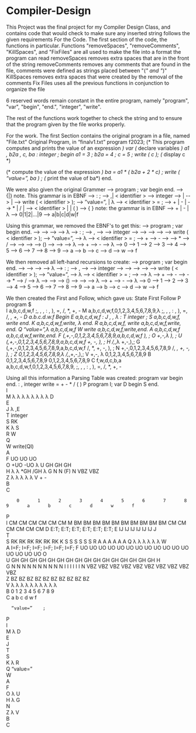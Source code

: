 # Compiler-Design

This Project was the final project for my Compiler Design Class, and contains code that would check to make sure any inserted string follows the given requirements
For the Code.
The first section of the code, the functions in particular.
Functions "removeSpaces", "removeComments", "KillSpaces", and "FixFiles" are all used to make the file into a format the program can read
removeSpaces removes extra spaces that are in the front of the string
removeComments removes any comments that are found in the file, comments were defined as strings placed between "(*" and "*)"
KillSpaces removes extra spaces that were created by the removal of the comments
Fix Files uses all the previous functions in conjunction to organize the file

6 reserved words remain constant in the entire program, namely "program", "var", "begin", "end.", "integer", "write".

The rest of the functions work together to check the string and to ensure that the program given by the file works properly.

For the work.
The first Section contains the original program in a file, named "File.txt"
Original Program, in “finalv1.txt”
           program  f2023;
            (* This program computes and prints the value
                  of an expression *)
           var
               (* declare variables *)
               a1 ,       b2a ,       c, ba    : integer ;
         begin
                  a1               = 3 ;
                  b2a =          4 ;
                  c           =  5    ;
            write ( c );  (* display c *)

(* compute the value of the expression *)
                 ba = a1 * ( b2a + 2 * c)          ;
                 write ( “value=”,          ba   ) ;  (* print the value of ba*)
           end.

We were also given the original Grammer
<prog>            	-->  program   <identifier>; var  <dec-list>  begin  <stat-list> end.
<identifier>     	--> <letter>{<letter>|<digit>}         note. This grammar is in EBNF
<dec-list>        -->  <dec> : <type> ;
<dec>             --> <identifier>,<dec>| < identifier >
<type>            --> integer 
<stat-list>       --> <stat> | <stat> <stat-list>
<stat>            --> <write> |  <assign>
<write>           --> write ( <str> < identifier > );
<str>             --> ”value=”, | λ 
<assign>          --> < identifier > = <expr>;
<expr>            --> <expr> + <term> | <expr> - <term> | <term>
<term>           	--> <term> * <factor> | <term> / <factor>| <factor>
<factor>          --> < identifier > | <number> | ( <expr> )
<number>         	--> <sign><digit>{ <digit> }        note: the grammar is in EBNF
<sign>            --> + | - | λ
<digit>           --> 0|1|2|…|9
<letter>          --> a|b|c|d|w|f

Using this grammar, we removed the EBNF's to get this:
<prog>            -->  program   <identifier>; var  <dec-list>  begin  <stat-list> end.
<identifier>     	--> <letter><identifier-redo>
<identifier-redo>	--> <letter><identifier-redo>
<identifier-redo>	--> <digit><identifier-redo>
<identifier-redo>	--> λ
<dec-list>        --> <dec> : <type> ;
<dec>             --> <identifier>,<dec>
<dec>             --> <identifier>
<type>            --> integer 
<stat-list>       --> <stat>
<stat-list>       --> <stat><stat-list>
<stat>            --> <write>
<stat>	          --> <assign>
<write>           --> write ( <str> < identifier > );
<str>             --> ”value=”, 
<str>             --> λ
<assign>          --> < identifier > = <expr>;
<expr>            --> <expr> + <term>
<expr>            --> <expr> - <term>
<expr>            --> <term>
<term>            --> <term> * <factor>
<term>	          --> <term> / <factor>
<term>	          --> <factor>
<factor>          --> <identifier >
<factor>          --> <number>
<factor>          --> (<expr>)
<number>         	--> <sign><digit><number-redo>
<number-redo>	    --> <digit><number-redo> 
<number-redo>	    --> λ
<sign>            --> +
<sign>            --> -
<sign>	          --> λ
<digit>           --> 0
<digit>	          --> 1
<digit>           --> 2
<digit>           --> 3
<digit>	          --> 4
<digit>	          --> 5
<digit>           --> 6
<digit>	          --> 7
<digit>	          --> 8
<digit>	          --> 9
<letter>          --> a
<letter>          --> b
<letter>          --> c
<letter>          --> d
<letter>          --> w
<letter>          --> f

We then removed all left-hand recursions to create: 
<prog>            -->  program   <identifier>; var  <dec-list>  begin  <stat-list> end.
<identifier>     	--> <letter><identifier-redo>
<identifier-redo>	--> <letter><identifier-redo>
<identifier-redo>	--> <digit><identifier-redo>
<identifier-redo>	--> λ
<dec-list>        --> <dec> : <type> ;
<dec>             --> <identifier>,<dec>
<dec>             --> <identifier>
<type>            --> integer 
<stat-list>       --> <stat>
<stat-list>       --> <stat><stat-list>
<stat>            --> <write>
<stat>	          --> <assign>
<write>           --> write ( <str> < identifier > );
<str>             --> ”value=”, 
<str>             --> λ
<assign>          --> < identifier > = <expr>;
<expr>            --> <term><expr-repeater>
<expr-repeater>   --> λ
<expr-repeater>   --> + <term><expr-repeater>
<expr-repeater>   --> - <term><expr-repeater>
<term>            --> <factor><term-repeater>
<term-repeater>   --> * <factor><term-repeater>
<term-repeater>	  --> / <factor><term-repeater>
<term-repeater>	  --> λ
<factor>          --> <identifier>
<factor>          --> <number>
<factor>          --> (<expr>)
<number>         	--> <sign><digit><number-redo>
<number-redo>	    --> <digit><number-redo> 
<number-redo>	    --> λ
<sign>            --> +
<sign>            --> -
<sign>	          --> λ
<digit>           --> 0
<digit>	          --> 1
<digit>           --> 2
<digit>           --> 3
<digit>	          --> 4
<digit>	          --> 5
<digit>           --> 6
<digit>	          --> 7
<digit>	          --> 8
<digit>	          --> 9
<letter>          --> a
<letter>          --> b
<letter>          --> c
<letter>          --> d
<letter>          --> w
<letter>          --> f

We then created the First and Follow, which gave us:
State	    First	                                                  Follow
P	      program	                                                    $  
I	     a,b,c,d,w,f	                                      ;, , , : , ), =, /, *, +, - 
M	  a,b,c,d,w,f,0,1,2,3,4,5,6,7,8,9,λ	                    ;, , , : , ), =, /, *, +, -
D	     a.b.c.d.w.f	                                              Begin
E	     a,b,c,d,w,f	                                                 :
J	       , , λ	                                                     :
T	      integer	                                                     ;
S	    a,b,c,d,w,f, write	                                          end.
K	    a,b,c,d,w,f,write, λ	                                        end.
R	    a,b,c,d,w,f, write	                                a,b,c,d,w,f,write, end.
Q	        “value=”,λ                                           	a,b,c,d,w,f
W	        write	                                           a,b,c,d,w,f,write,end.
A	      a,b,c,d,w,f	                                        a,b,c,d,w,f,write,end.
F	  (,+,-,0,1,2,3,4,5,6,7,8,9,a,b,c,d,w,f                            	), ;
O	          +,-,λ                                                    	), ;
U	   (,+,-,0,1,2,3,4,5,6,7,8,9,a,b,c,d,w,f                       	+, -, ), ;
H	          /,*,λ	                                                   +,-,),;
G	   (,+,-,0,1,2,3,4,5,6,7,8,9,a,b,c,d,w,f	                    /, *, +, -, ), ;
N	    +,-,0,1,2,3,4,5,6,7,8,9	                                  /, *, +, -, ), ;
Z    	  0,1,2,3,4,5,6,7,8,9,λ	                                     /,*,+,-,),;
V	         +,-, λ	                                              0,1,2,3,4,5,6,7,8,9
B	   0,1,2,3,4,5,6,7,8,9	                                      0,1,2,3,4,5,6,7,8,9
C	      f,w,d,c,b,a	                          a,b,c,d,w,f,0,1,2,3,4,5,6,7,8,9, ;, , , : , ), =, /, *, +, -


Using all this information a Parsing Table was created:
	program	                                var	                begin	                end.	                :	            ,	            integer	      write	      =      	+      	-	    *	      /	    (	    )
P	program I; var D begin S end.														
I															
M					                                                                                                λ            	λ			                                   λ	    λ      	λ	    λ	      λ		        λ
D															
E															
J					                                                                                                λ            	,E									
T							                                                                                                                         integer								
S								                                                                                                                                       RK							
K				                                                                              λ                                                          	 	   	S							
R								                                                                                                                                        W							
Q															
W								                                                                                                                                    write(QI)							
A															
F										                                                                                                                                                    UO	    UO			            UO	
O										                                                                                                                                                    +UO	    -UO				                  λ
U										                                                                                                                                                    GH	    GH	            		GH	
H										                                                                                                                                                    λ	        λ	    *GH	  /GH		        λ
G										                                                                                                                                                    N        	N			            (F)	
N										                                                                                                                                                    VBZ	     VBZ				
Z										                                                                                                                                                     λ	      λ    	λ	      λ		  λ
V										                                                                                                                                                      +      	-				
B															
C															

	    0	    1	    2	    3	    4    	5    	6    	7    	8    	9    	a    	b    	c    	d    	w    	f
P																
I											                                            CM	 CM	    CM	  CM	  CM	 CM
M	    BM	 BM	    BM	  BM	  BM	  BM	  BM	  BM	  BM	  BM	  CM	 CM 	  CM	  CM	  CM	 CM
D											                                            E:T; E:T;	  E:T;	E:T;	E:T; E:T;
E											                                            IJ	 IJ	     IJ	   IJ	   IJ	  IJ
J																
T																
S											                                            RK	 RK	     RK	   RK	   RK	  RK
K											                                            S	   S	     S   	 S	   S	  S
R											                                            A	   A	     A	   A	   A	  A
Q											                                            λ	   λ	     λ	   λ	   λ	  λ
W																
A											                                           I=F;	I=F;	  I=F;	I=F;	I=F;	I=F;
F 	UO	 UO	     UO	   UO	   UO	    UO	 UO	   UO	    UO	  UO	  UO	UO	     UO	   UO	   UO	   UO
O																
U	  GH	 GH	     GH	   GH	   GH	    GH	 GH	   GH	    GH	  GH	  GH	GH	     GH	   GH	   GH	   GH
H																
G	   N	  N   	 N	    N	   N	     N	  N	   N	    N	    N  	   I	 I	      I	    I	    I	    I
N	  VBZ	 VBZ	  VBZ	   VBZ	VBZ	    VBZ	 VBZ	VBZ	   VBZ	 VBZ						
Z	   BZ	  BZ	   BZ	    BZ	 BZ	     BZ	  BZ	 BZ	    BZ	  BZ						
V	   λ	  λ	     λ	    λ	   λ	     λ	  λ	   λ	    λ    	λ						
B	   0	  1	     2	    3	   4	     5	  6	   7	    8	    9						
C											                                             a	 b	     c	   d	    w	    f

	  “value=”	  ;
P		
I		
M		            λ
D		
E		
J		
T		
S		
K		             λ
R		
Q	  “value=”	
W		
A		
F		
O		              λ
U		
H		              λ
G		
N		
Z		              λ
V		
B		
C
